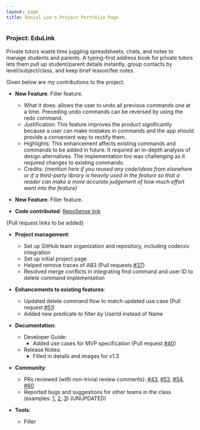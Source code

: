 ```yaml
---
layout: page
title: Daniel Loo's Project Portfolio Page
---
```


### Project: EduLink

Private tutors waste time juggling spreadsheets, chats, and notes to manage students and parents. A typing-first address book for private tutors lets them pull up student/parent details instantly, group contacts by level/subject/class, and keep brief lesson/fee notes.

Given below are my contributions to the project.

* **New Feature**: Filler feature.
    * What it does: allows the user to undo all previous commands one at a time. Preceding undo commands can be reversed by using the redo command.
    * Justification: This feature improves the product significantly because a user can make mistakes in commands and the app should provide a convenient way to rectify them.
    * Highlights: This enhancement affects existing commands and commands to be added in future. It required an in-depth analysis of design alternatives. The implementation too was challenging as it required changes to existing commands.
    * Credits: *{mention here if you reused any code/ideas from elsewhere or if a third-party library is heavily used in the feature so that a reader can make a more accurate judgement of how much effort went into the feature}*

* **New Feature**: Filler feature.

* **Code contributed**: [RepoSense link]()

{Pull request links to be added}

* **Project management**:
    * Set up GitHub team organization and repository, including codecov integration 
    * Set up initial project page
    * Helped remove traces of AB3 (Pull requests [\#37](https://github.com/AY2526S1-CS2103T-W08-3/tp/pull/37))
    * Resolved merge conflicts in integrating find command and user ID to delete command implementation

* **Enhancements to existing features**:
    * Updated delete command flow to match updated use case (Pull request [\#51](https://github.com/AY2526S1-CS2103T-W08-3/tp/pull/51))
    * Added new predicate to filter by UserId instead of Name

* **Documentation**:
    * Developer Guide:
      * Added use cases for MVP specification (Pull request [\#40](https://github.com/AY2526S1-CS2103T-W08-3/tp/pull/40))
    * Release Notes:
      * Filled in details and images for v1.3  

* **Community**:
    * PRs reviewed (with non-trivial review comments): 
        [\#43](https://github.com/AY2526S1-CS2103T-W08-3/tp/pull/43), 
        [\#53](https://github.com/AY2526S1-CS2103T-W08-3/tp/pull/53), 
        [\#54](https://github.com/AY2526S1-CS2103T-W08-3/tp/pull/54), 
        [\#60](https://github.com/AY2526S1-CS2103T-W08-3/tp/pull/60)
    * Reported bugs and suggestions for other teams in the class (examples: [1](), [2](), [3]()) (UNUPDATED)

* **Tools**:
    * Filler
